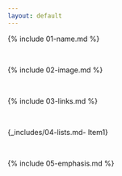 ```yaml
---
layout: default
---
```


{% include 01-name.md %}

<br>

{% include 02-image.md %}

<br>

{% include 03-links.md %}

<br>

{_includes/04-lists.md- Item1}


<br>

{% include 05-emphasis.md %}
